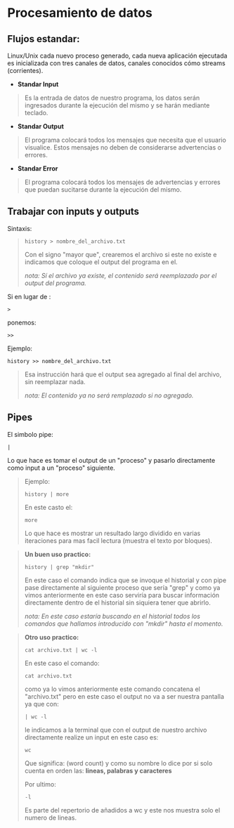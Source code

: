 # Procesamiento de datos

## Flujos estandar:

Linux/Unix cada nuevo proceso generado, cada nueva aplicación ejecutada es inicializada con tres canales de datos, canales conocidos cómo streams (corrientes).

- **Standar Input**
>Es la entrada de datos de nuestro programa, los datos serán ingresados durante la ejecución del mismo y se harán mediante teclado.
- **Standar Output**
>El programa colocará todos los mensajes que necesita que el usuario visualice. Estos mensajes no deben de considerarse advertencias o errores.
- **Standar Error**
>El programa colocará todos los mensajes de advertencias y errores que puedan sucitarse durante la ejecución del mismo.

## Trabajar con inputs y outputs

Sintaxis:
>```terminal
>history > nombre_del_archivo.txt
>```
>Con el signo "mayor que", crearemos el archivo si este no existe e indicamos que coloque el output del programa en el.
>
>*nota: Sí el archivo ya existe, el contenido será reemplazado por el output del programa.*

Si en lugar de :
```
>
```
ponemos:
```
>>
```
Ejemplo:
```terminal
history >> nombre_del_archivo.txt
```
>Esa instrucción hará que el output sea agregado al final del archivo, sin reemplazar nada.
>
>*nota: El contenido ya no será remplazado si no agregado.*


## Pipes

El simbolo pipe:
```terminal
|
```
Lo que hace es tomar el output de un "proceso" y pasarlo directamente como input a un "proceso" siguiente.

>Ejemplo:
>```terminal
>history | more
>```
>En este casto el:
>```terminal
>more
>```
>Lo que hace es mostrar un resultado largo dividido en varias iteraciones para mas facil lectura (muestra el texto por bloques).

>**Un buen uso practico:**
>```terminal
>history | grep "mkdir"
>```
>En este caso el comando indica que se invoque el historial y con pipe pase directamente al siguiente proceso que sería "grep" y como ya vimos anteriormente en este caso serviría para buscar información directamente dentro de el historial sin siquiera tener que abrirlo.
>
>*nota: En este caso estaría buscando en el historial todos los comandos que hallamos introducido con "mkdir" hasta el momento.*

>**Otro uso practico:**
>```terminal
>cat archivo.txt | wc -l
>```
>En este caso el comando:
>```terminal
>cat archivo.txt
>```
>como ya lo vimos anteriormente este comando concatena el "archivo.txt" pero en este caso el output no va a ser nuestra pantalla ya que con:
>```terminal
>| wc -l
>```
>le indicamos a la terminal que con el output de nuestro archivo directamente realize un input en este caso es:
>```terminal
>wc 
>```
>Que significa: (word count) y como su nombre lo dice por si solo cuenta en orden las:
>**lineas, palabras y caracteres**
>
>Por ultimo:
>```terminal
>-l
>```
>Es parte del repertorio de añadidos a wc y este nos muestra solo el numero de lineas.
>
>